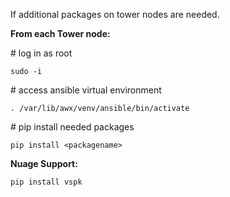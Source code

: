 If additional packages on tower nodes are needed.  

**From each Tower node:**  


\# log in as root

`sudo -i`



\# access ansible virtual environment

`. /var/lib/awx/venv/ansible/bin/activate  `



\# pip install needed packages

`pip install <packagename>`



**Nuage Support:**

`pip install vspk`

